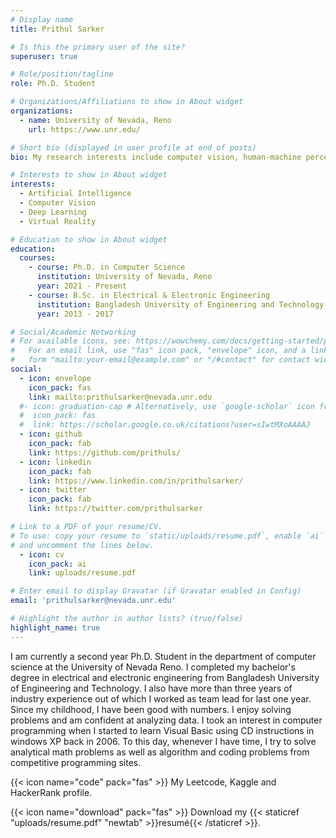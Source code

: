 ```yaml
---
# Display name
title: Prithul Sarker

# Is this the primary user of the site?
superuser: true

# Role/position/tagline
role: Ph.D. Student

# Organizations/Affiliations to show in About widget
organizations:
  - name: University of Nevada, Reno
    url: https://www.unr.edu/

# Short bio (displayed in user profile at end of posts)
bio: My research interests include computer vision, human-machine perception and deep learning.

# Interests to show in About widget
interests:
  - Artificial Intelligence
  - Computer Vision
  - Deep Learning
  - Virtual Reality

# Education to show in About widget
education:
  courses:
    - course: Ph.D. in Computer Science
      institution: University of Nevada, Reno
      year: 2021 - Present
    - course: B.Sc. in Electrical & Electronic Engineering
      institution: Bangladesh University of Engineering and Technology
      year: 2013 - 2017

# Social/Academic Networking
# For available icons, see: https://wowchemy.com/docs/getting-started/page-builder/#icons
#   For an email link, use "fas" icon pack, "envelope" icon, and a link in the
#   form "mailto:your-email@example.com" or "/#contact" for contact widget.
social:
  - icon: envelope
    icon_pack: fas
    link: mailto:prithulsarker@nevada.unr.edu
  #- icon: graduation-cap # Alternatively, use `google-scholar` icon from `ai` icon pack
  #  icon_pack: fas
  #  link: https://scholar.google.co.uk/citations?user=sIwtMXoAAAAJ
  - icon: github
    icon_pack: fab
    link: https://github.com/prithuls/
  - icon: linkedin
    icon_pack: fab
    link: https://www.linkedin.com/in/prithulsarker/
  - icon: twitter
    icon_pack: fab
    link: https://twitter.com/prithulsarker

# Link to a PDF of your resume/CV.
# To use: copy your resume to `static/uploads/resume.pdf`, enable `ai` icons in `params.toml`,
# and uncomment the lines below.
  - icon: cv
    icon_pack: ai
    link: uploads/resume.pdf

# Enter email to display Gravatar (if Gravatar enabled in Config)
email: 'prithulsarker@nevada.unr.edu'

# Highlight the author in author lists? (true/false)
highlight_name: true
---
```

I am currently a second year Ph.D. Student in the department of computer science at the University of Nevada Reno. I completed my bachelor's degree in electrical and electronic engineering from Bangladesh University of Engineering and Technology. I also have more than three years of industry experience out of which I worked as team lead for last one year. Since my childhood, I have been good with numbers. I enjoy solving problems and am confident at analyzing data. I took an interest in computer programming when I started to learn Visual Basic using CD instructions in windows XP back in 2006. To this day, whenever I have time, I try to solve analytical math problems as well as algorithm and coding problems from competitive programming sites.

{{< icon name="code" pack="fas" >}} My Leetcode, Kaggle and HackerRank profile.

{{< icon name="download" pack="fas" >}} Download my {{< staticref "uploads/resume.pdf" "newtab" >}}resumé{{< /staticref >}}.
